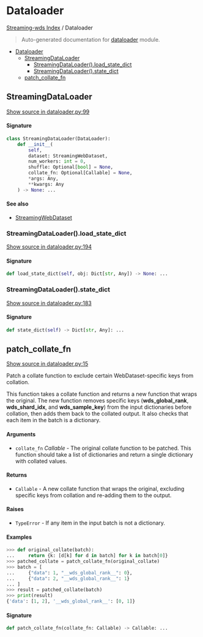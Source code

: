 # Dataloader

[Streaming-wds Index](./README.md#streaming-wds-index) / Dataloader

> Auto-generated documentation for [dataloader](../streaming_wds/dataloader.py) module.

- [Dataloader](#dataloader)
  - [StreamingDataLoader](#streamingdataloader)
    - [StreamingDataLoader().load_state_dict](#streamingdataloader()load_state_dict)
    - [StreamingDataLoader().state_dict](#streamingdataloader()state_dict)
  - [patch_collate_fn](#patch_collate_fn)

## StreamingDataLoader

[Show source in dataloader.py:99](../streaming_wds/dataloader.py#L99)

#### Signature

```python
class StreamingDataLoader(DataLoader):
    def __init__(
        self,
        dataset: StreamingWebDataset,
        num_workers: int = 0,
        shuffle: Optional[bool] = None,
        collate_fn: Optional[Callable] = None,
        *args: Any,
        **kwargs: Any
    ) -> None: ...
```

#### See also

- [StreamingWebDataset](./dataset.md#streamingwebdataset)

### StreamingDataLoader().load_state_dict

[Show source in dataloader.py:194](../streaming_wds/dataloader.py#L194)

#### Signature

```python
def load_state_dict(self, obj: Dict[str, Any]) -> None: ...
```

### StreamingDataLoader().state_dict

[Show source in dataloader.py:183](../streaming_wds/dataloader.py#L183)

#### Signature

```python
def state_dict(self) -> Dict[str, Any]: ...
```



## patch_collate_fn

[Show source in dataloader.py:15](../streaming_wds/dataloader.py#L15)

Patch a collate function to exclude certain WebDataset-specific keys from collation.

This function takes a collate function and returns a new function that wraps the original.
The new function removes specific keys (__wds_global_rank__, __wds_shard_idx__, and
__wds_sample_key__) from the input dictionaries before collation, then adds them back
to the collated output. It also checks that each item in the batch is a dictionary.

#### Arguments

- `collate_fn` *Callable* - The original collate function to be patched. This function
                       should take a list of dictionaries and return a single
                       dictionary with collated values.

#### Returns

- `Callable` - A new collate function that wraps the original, excluding specific keys
          from collation and re-adding them to the output.

#### Raises

- `TypeError` - If any item in the input batch is not a dictionary.

#### Examples

```python
>>> def original_collate(batch):
...     return {k: [d[k] for d in batch] for k in batch[0]}
>>> patched_collate = patch_collate_fn(original_collate)
>>> batch = [
...     {"data": 1, "__wds_global_rank__": 0},
...     {"data": 2, "__wds_global_rank__": 1}
... ]
>>> result = patched_collate(batch)
>>> print(result)
{'data': [1, 2], '__wds_global_rank__': [0, 1]}
```

#### Signature

```python
def patch_collate_fn(collate_fn: Callable) -> Callable: ...
```
